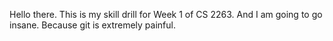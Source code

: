 Hello there.
This is my skill drill for Week 1 of CS 2263.
And I am going to go insane.
Because git is extremely painful.
